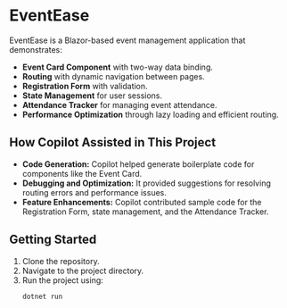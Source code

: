 # EventEase

EventEase is a Blazor-based event management application that demonstrates:
- **Event Card Component** with two-way data binding.
- **Routing** with dynamic navigation between pages.
- **Registration Form** with validation.
- **State Management** for user sessions.
- **Attendance Tracker** for managing event attendance.
- **Performance Optimization** through lazy loading and efficient routing.

## How Copilot Assisted in This Project
- **Code Generation:** Copilot helped generate boilerplate code for components like the Event Card.
- **Debugging and Optimization:** It provided suggestions for resolving routing errors and performance issues.
- **Feature Enhancements:** Copilot contributed sample code for the Registration Form, state management, and the Attendance Tracker.

## Getting Started
1. Clone the repository.
2. Navigate to the project directory.
3. Run the project using:
   ```bash
   dotnet run
